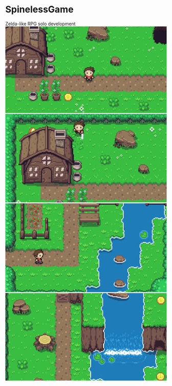 # SpinelessGame
Zelda-like RPG solo development
![](images/Spineless1.png)
![](images/Spineless2.png)
![](images/Spineless3.png)
![](images/Spineless4.png)
